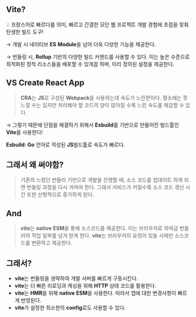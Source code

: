 ## Vite?

<aside>
💡 프랑스어로 빠르다를 의미, 빠르고 간결한 모던 웹 프로젝트 개발 경험에 초점을 맞춰 탄생한 빌드 도구!

</aside>

→ 개발 시 네이티브 **ES** **Module**을 넘어 더욱 다양한 기능을 제공한다.

→ 번들링 시, **Rollup** 기반의 다양한 빌드 커맨드를 사용할 수 있다. 이는 높은 수준으로 최적화된 정적 리소스들을 배포할 수 있게끔 하며, 미리 정의된 설정을 제공한다.

## VS Create React App

> **CRA**는 **JS**로 구성된 **Webpack**을 사용하는데 속도가 느린편이다. 평소에는 못 느낄 수는 있지만 처리해야 할 코드의 양이 많아질 수록 느린 속도를 채감할 수 있다.

→ 그렇기 때문에 단점을 해결하기 위해서 **Esbuild**를 기반으로 만들어진 빌드툴인 **Vite**를 사용한다!

**Esbuild**: **Go** 언어로 작성된 **JS**빌드툴로 속도가 빠르다.

## 그래서 왜 써야함?

> 기존의 느렸던 번들러 기반으로 개발을 진행할 때, 소스 코드를 업데이트 하게 되면 번들링 과정을 다시 겨쳐야 한다. 그래서 서비스가 커질수록 소스 코드 갱신 시간 또한 선형적으로 증가하게 된다.

## And

> **vite**는 **native** **ESM**을 통해 소스코드를 제공한다. 이는 브라우저로 하여금 번들러의 작업 일부를 넘겨 받게 한다. **vite**는 브라우저의 요청이 있을 시에만 소스코드를 변환하고 제공한다.

## 그래서?

- **vite**는 번들링을 생략하여 개발 서버를 빠르게 구동시킨다.
- **vite**는 더 빠른 리로딩과 캐싱을 위해 **HTTP** 상태 코드를 활용한다.
- **vite**는 **HMR**을 위해 **native** **ESM**을 사용한다. 따라서 앱에 대한 변경사항이 빠르게 반영된다.
- **vite**가 설정한 최소한의 **config**로도 사용할 수 있다.
